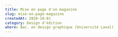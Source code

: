 ```yaml
---
title: Mise en page d'un magazine
slug: mise-en-page-magazine
createdAt: 2020-10-01
category: Design d'édition
where: Bac. en design graphique (Université Laval)
---
```

